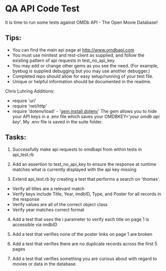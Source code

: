 # QA API Code Test 

It is time to run some tests against OMDb API - The Open Movie Database!

## Tips:

- You can find the main api page at http://www.omdbapi.com
- You must use minitest and rest-client as supplied, and follow the existing pattern of api requests in test_no_api_key.
- You may add or change other gems as you see the need. (For example, byebug is supplied debugging but you may use another debugger.)
- Completed repo should allow for easy setup/running of your test file.
- Unique or helpful information should be documented in the readme.

Chris Luhring Additions: 
 - require 'uri'
 - require 'net/http'
 - require 'dotenv/load' - '[gem install dotenv](https://github.com/bkeepers/dotenv, 'Title')'
The gem allows you to hide your API keys in a .env file which saves your OMDBKEY='*your omdb api key*'.
My .env file is saved in the suite folder. 

## Tasks:

1. Successfully make api requests to omdbapi from within tests in api_test.rb

2. Add an assertion to test_no_api_key to ensure the response at runtime matches what is currently displayed with the api key missing

3. Extend api_test.rb by creating a test that performs a search on 'thomas'.

  - Verify all titles are a relevant match
  - Verify keys include Title, Year, imdbID, Type, and Poster for all records in the response
  - Verify values are all of the correct object class
  - Verify year matches correct format

4. Add a test that uses the i parameter to verify each title on page 1 is accessible via imdbID

5. Add a test that verifies none of the poster links on page 1 are broken

6. Add a test that verifies there are no duplicate records across the first 5 pages

7. Add a test that verifies something you are curious about with regard to movies or data in the database.
